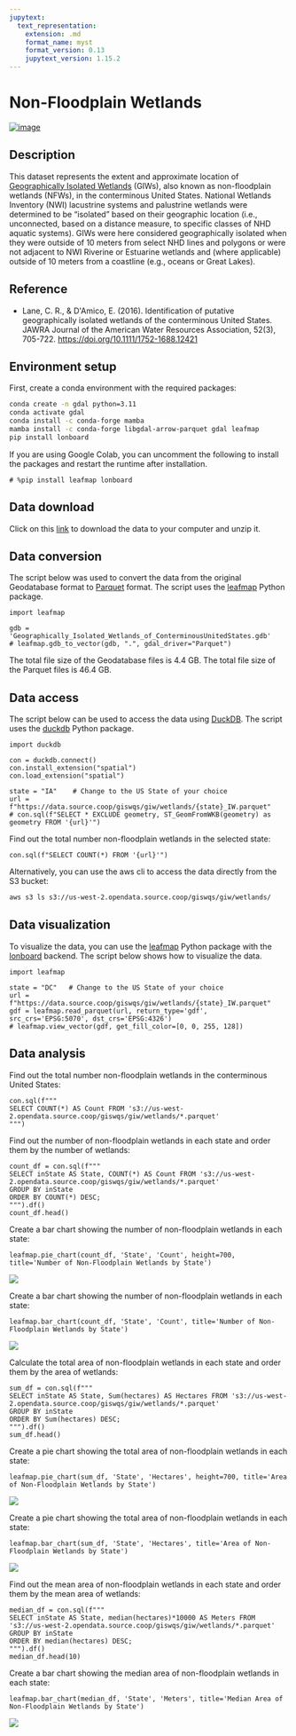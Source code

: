 ```yaml
---
jupytext:
  text_representation:
    extension: .md
    format_name: myst
    format_version: 0.13
    jupytext_version: 1.15.2
---
```


# Non-Floodplain Wetlands

[![image](https://colab.research.google.com/assets/colab-badge.svg)](https://colab.research.google.com/github/opengeos/source-coop-readme/blob/main/giw/README.ipynb)

## Description

This dataset represents the extent and approximate location of [Geographically Isolated Wetlands](https://catalog.data.gov/dataset/geographically-isolated-wetlands-non-floodplain-wetlands-of-the-conterminous-united-states1) (GIWs), also known as non-floodplain wetlands (NFWs), in the conterminous United States. National Wetlands Inventory (NWI) lacustrine systems and palustrine wetlands were determined to be “isolated” based on their geographic location (i.e., unconnected, based on a distance measure, to specific classes of NHD aquatic systems). GIWs were here considered geographically isolated when they were outside of 10 meters from select NHD lines and polygons or were not adjacent to NWI Riverine or Estuarine wetlands and (where applicable) outside of 10 meters from a coastline (e.g., oceans or Great Lakes).

## Reference

- Lane, C. R., & D'Amico, E. (2016). Identification of putative geographically isolated wetlands of the conterminous United States. JAWRA Journal of the American Water Resources Association, 52(3), 705-722. https://doi.org/10.1111/1752-1688.12421

## Environment setup

First, create a conda environment with the required packages:

```bash
conda create -n gdal python=3.11
conda activate gdal
conda install -c conda-forge mamba
mamba install -c conda-forge libgdal-arrow-parquet gdal leafmap
pip install lonboard
```

If you are using Google Colab, you can uncomment the following to install the packages and restart the runtime after installation.

```{code-cell} ipython3
# %pip install leafmap lonboard
```

## Data download

Click on this [link](https://gaftp.epa.gov/EPADataCommons/ORD/CONUS_NFWs/Geographically_Isolated_Wetlands_of_ConterminousUnitedStates.gdb.zip) to download the data to your computer and unzip it.

## Data conversion

The script below was used to convert the data from the original Geodatabase format to [Parquet](https://parquet.apache.org) format. The script uses the [leafmap](https://leafmap.org) Python package.

```{code-cell} ipython3
import leafmap
```

```{code-cell} ipython3
gdb = 'Geographically_Isolated_Wetlands_of_ConterminousUnitedStates.gdb'
# leafmap.gdb_to_vector(gdb, ".", gdal_driver="Parquet")
```

The total file size of the Geodatabase files is 4.4 GB. The total file size of the Parquet files is 46.4 GB.

## Data access

The script below can be used to access the data using [DuckDB](https://duckdb.org). The script uses the [duckdb](https://duckdb.org) Python package.

```{code-cell} ipython3
import duckdb

con = duckdb.connect()
con.install_extension("spatial")
con.load_extension("spatial")

state = "IA"    # Change to the US State of your choice
url = f"https://data.source.coop/giswqs/giw/wetlands/{state}_IW.parquet"
# con.sql(f"SELECT * EXCLUDE geometry, ST_GeomFromWKB(geometry) as geometry FROM '{url}'")
```

Find out the total number non-floodplain wetlands in the selected state:

```{code-cell} ipython3
con.sql(f"SELECT COUNT(*) FROM '{url}'")
```

Alternatively, you can use the aws cli to access the data directly from the S3 bucket:

```bash
aws s3 ls s3://us-west-2.opendata.source.coop/giswqs/giw/wetlands/
```

## Data visualization

To visualize the data, you can use the [leafmap](https://leafmap.org) Python package with the [lonboard](https://github.com/developmentseed/lonboard) backend. The script below shows how to visualize the data.

```{code-cell} ipython3
import leafmap

state = "DC"   # Change to the US State of your choice
url = f"https://data.source.coop/giswqs/giw/wetlands/{state}_IW.parquet"
gdf = leafmap.read_parquet(url, return_type='gdf', src_crs='EPSG:5070', dst_crs='EPSG:4326')
# leafmap.view_vector(gdf, get_fill_color=[0, 0, 255, 128])
```

## Data analysis

Find out the total number non-floodplain wetlands in the conterminous United States:

```{code-cell} ipython3
con.sql(f"""
SELECT COUNT(*) AS Count FROM 's3://us-west-2.opendata.source.coop/giswqs/giw/wetlands/*.parquet'
""")
```

Find out the number of non-floodplain wetlands in each state and order them by the number of wetlands:

```{code-cell} ipython3
count_df = con.sql(f"""
SELECT inState AS State, COUNT(*) AS Count FROM 's3://us-west-2.opendata.source.coop/giswqs/giw/wetlands/*.parquet'
GROUP BY inState
ORDER BY COUNT(*) DESC;
""").df()
count_df.head()
```

Create a bar chart showing the number of non-floodplain wetlands in each state:

```{code-cell} ipython3
leafmap.pie_chart(count_df, 'State', 'Count', height=700, title='Number of Non-Floodplain Wetlands by State')
```

![](https://i.imgur.com/GgtlcWB.png)

Create a bar chart showing the number of non-floodplain wetlands in each state:

```{code-cell} ipython3
leafmap.bar_chart(count_df, 'State', 'Count', title='Number of Non-Floodplain Wetlands by State')
```

![](https://i.imgur.com/v4zz8zV.png)

Calculate the total area of non-floodplain wetlands in each state and order them by the area of wetlands:

```{code-cell} ipython3
sum_df = con.sql(f"""
SELECT inState AS State, Sum(hectares) AS Hectares FROM 's3://us-west-2.opendata.source.coop/giswqs/giw/wetlands/*.parquet'
GROUP BY inState
ORDER BY Sum(hectares) DESC;
""").df()
sum_df.head()
```

Create a pie chart showing the total area of non-floodplain wetlands in each state:

```{code-cell} ipython3
leafmap.pie_chart(sum_df, 'State', 'Hectares', height=700, title='Area of Non-Floodplain Wetlands by State')
```

![](https://i.imgur.com/mAsLCDE.png)

Create a pie chart showing the total area of non-floodplain wetlands in each state:

```{code-cell} ipython3
leafmap.bar_chart(sum_df, 'State', 'Hectares', title='Area of Non-Floodplain Wetlands by State')
```

![](https://i.imgur.com/7RtioFU.png)

Find out the mean area of non-floodplain wetlands in each state and order them by the mean area of wetlands:

```{code-cell} ipython3
median_df = con.sql(f"""
SELECT inState AS State, median(hectares)*10000 AS Meters FROM 's3://us-west-2.opendata.source.coop/giswqs/giw/wetlands/*.parquet'
GROUP BY inState
ORDER BY median(hectares) DESC;
""").df()
median_df.head(10)
```

Create a bar chart showing the median area of non-floodplain wetlands in each state:

```{code-cell} ipython3
leafmap.bar_chart(median_df, 'State', 'Meters', title='Median Area of Non-Floodplain Wetlands by State')
```

![](https://i.imgur.com/2iAYcm3.png)

